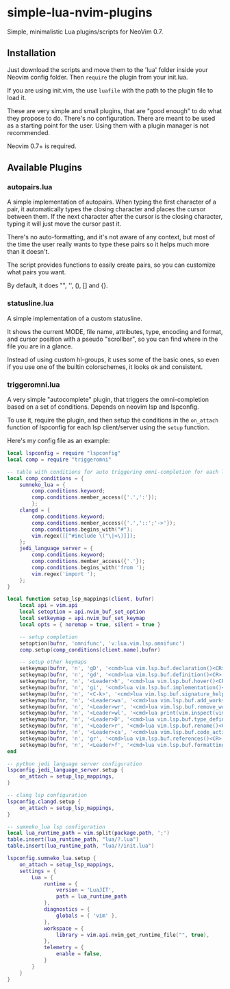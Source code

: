 # simple-lua-nvim-plugins
Simple, minimalistic Lua plugins/scripts for NeoVim 0.7.

## Installation

Just download the scripts and move them to the 'lua' folder inside your Neovim config folder.
Then `require` the plugin from your init.lua.

If you are using init.vim, the use `luafile` with the path to the plugin file to load it.

These are very simple and small plugins, that are "good enough" to do what they propose to do.
There's no configuration. There are meant to be used as a starting point for the user.
Using them with a plugin manager is not recommended.

Neovim 0.7+ is required.

## Available Plugins

### autopairs.lua

A simple implementation of autopairs. When typing the first character of a pair, it automatically
types the closing character and places the cursor between them. If the next character after the cursor
is the closing character, typing it will just move the cursor past it.

There's no auto-formatting, and it's not aware of any context, but most of the time the user really wants
to type these pairs so it helps much more than it doesn't.

The script provides functions to easily create pairs, so you can customize what pairs you want.

By default, it does "", '', (), [] and {}.

### statusline.lua

A simple implementation of a custom statusline.

It shows the current MODE, file name, attributes, type, encoding and format, and cursor position with a pseudo "scrollbar",
so you can find where in the file you are in a glance.

Instead of using custom hl-groups, it uses some of the basic ones, so even if you use one of the builtin colorschemes, it looks ok and consistent.

### triggeromni.lua

A very simple "autocomplete" plugin, that triggers the omni-completion based on a set
of conditions. Depends on neovim lsp and lspconfig.

To use it, require the plugin, and then setup the conditions in the `on_attach` function of lspconfig for each lsp client/server using the `setup` function.

Here's my config file as an example:

```lua
local lspconfig = require "lspconfig"
local comp = require "triggeromni"

-- table with conditions for auto triggering omni-completion for each lsp client
local comp_conditions = {
	sumneko_lua = {
		comp.conditions.keyword;
		comp.conditions.member_access({'.',':'});
		};
	clangd = {
		comp.conditions.keyword;
		comp.conditions.member_access({'.','::';'->'});
		comp.conditions.begins_with("#");
		vim.regex([[^#include \("\|<\)]]);
	};
	jedi_language_server = {
		comp.conditions.keyword;
		comp.conditions.member_access({'.'});
		comp.conditions.begins_with('from ');
		vim.regex('import ');
	};
}

local function setup_lsp_mappings(client, bufnr)
	local api = vim.api
	local setoption = api.nvim_buf_set_option
	local setkeymap = api.nvim_buf_set_keymap
	local opts = { noremap = true, silent = true }

	-- setup completion
	setoption(bufnr, 'omnifunc', 'v:lua.vim.lsp.omnifunc')
	comp.setup(comp_conditions[client.name],bufnr)

	-- setup other keymaps
	setkeymap(bufnr, 'n', 'gD', '<cmd>lua vim.lsp.buf.declaration()<CR>', opts)
	setkeymap(bufnr, 'n', 'gd', '<cmd>lua vim.lsp.buf.definition()<CR>', opts)
	setkeymap(bufnr, 'n', '<Leader>h', '<cmd>lua vim.lsp.buf.hover()<CR>', opts)
	setkeymap(bufnr, 'n', 'gi', '<cmd>lua vim.lsp.buf.implementation()<CR>', opts)
	setkeymap(bufnr, 'n', '<C-k>', '<cmd>lua vim.lsp.buf.signature_help()<CR>', opts)
	setkeymap(bufnr, 'n', '<Leader>wa', '<cmd>lua vim.lsp.buf.add_workspace_folder()<CR>', opts)
	setkeymap(bufnr, 'n', '<Leader>wr', '<cmd>lua vim.lsp.buf.remove_workspace_folder()<CR>', opts)
	setkeymap(bufnr, 'n', '<Leader>wl', '<cmd>lua print(vim.inspect(vim.lsp.buf.list_workspace_folders()))<CR>', opts)
	setkeymap(bufnr, 'n', '<Leader>D', '<cmd>lua vim.lsp.buf.type_definition()<CR>', opts)
	setkeymap(bufnr, 'n', '<Leader>r', '<cmd>lua vim.lsp.buf.rename()<CR>', opts)
	setkeymap(bufnr, 'n', '<Leader>ca', '<cmd>lua vim.lsp.buf.code_action()<CR>', opts)
	setkeymap(bufnr, 'n', 'gr', '<cmd>lua vim.lsp.buf.references()<CR>', opts)
	setkeymap(bufnr, 'n', '<Leader>f', '<cmd>lua vim.lsp.buf.formatting()<CR>', opts)
end

-- python jedi language server configuration
lspconfig.jedi_language_server.setup {
	on_attach = setup_lsp_mappings,
}

-- clang lsp configuration
lspconfig.clangd.setup {
	on_attach = setup_lsp_mappings,
}

-- sumneko_lua lsp configuration
local lua_runtime_path = vim.split(package.path, ';')
table.insert(lua_runtime_path, "lua/?.lua")
table.insert(lua_runtime_path, "lua/?/init.lua")

lspconfig.sumneko_lua.setup {
	on_attach = setup_lsp_mappings,
	settings = {
		Lua = {
			runtime = {
				version = 'LuaJIT',
				path = lua_runtime_path
			},
			diagnostics = {
				globals = { 'vim' },
			},
			workspace = {
				library = vim.api.nvim_get_runtime_file("", true),
			},
			telemetry = {
				enable = false,
			}
		}
	}
}
```


